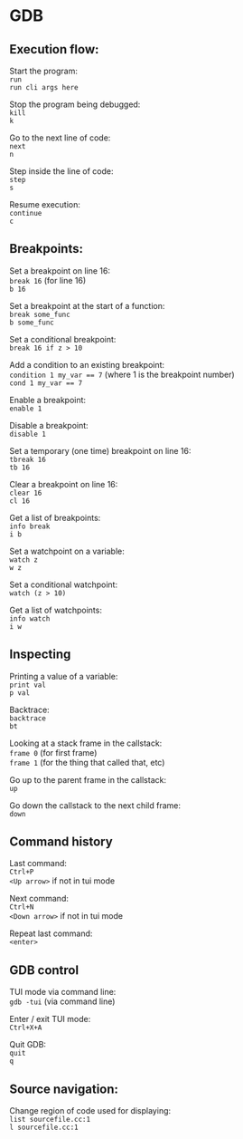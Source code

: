 # GDB

## Execution flow:

Start the program:  
`run`  
`run cli args here`


Stop the program being debugged:  
`kill`  
`k`

Go to the next line of code:  
`next`  
`n`

Step inside the line of code:  
`step`  
`s`

Resume execution:  
`continue`  
`c`

## Breakpoints:

Set a breakpoint on line 16:  
`break 16` (for line 16)  
`b 16`

Set a breakpoint at the start of a function:  
`break some_func`  
`b some_func`

Set a conditional breakpoint:  
`break 16 if z > 10`

Add a condition to an existing breakpoint:  
`condition 1 my_var == 7` (where 1 is the breakpoint number)  
`cond 1 my_var == 7`

Enable a breakpoint:  
`enable 1`

Disable a breakpoint:  
`disable 1`

Set a temporary (one time) breakpoint on line 16:  
`tbreak 16`  
`tb 16`

Clear a breakpoint on line 16:  
`clear 16`  
`cl 16`

Get a list of breakpoints:  
`info break`  
`i b`

Set a watchpoint on a variable:  
`watch z`  
`w z`

Set a conditional watchpoint:  
`watch (z > 10)`

Get a list of watchpoints:  
`info watch`  
`i w`

## Inspecting

Printing a value of a variable:  
`print val`  
`p val`

Backtrace:  
`backtrace`  
`bt`


Looking at a stack frame in the callstack:  
`frame 0` (for first frame)  
`frame 1` (for the thing that called that, etc)

Go up to the parent frame in the callstack:  
`up`

Go down the callstack to the next child frame:  
`down`


## Command history

Last command:  
`Ctrl+P`  
`<Up arrow>` if not in tui mode

Next command:  
`Ctrl+N`  
`<Down arrow>` if not in tui mode

Repeat last command:  
`<enter>`

## GDB control

TUI mode via command line:  
`gdb -tui` (via command line)

Enter / exit TUI mode:  
`Ctrl+X+A`

Quit GDB:  
`quit`  
`q`

## Source navigation:

Change region of code used for displaying:  
`list sourcefile.cc:1`  
`l sourcefile.cc:1`
